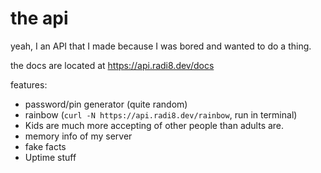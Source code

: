 # the api

yeah, I an API that I made because I was bored and wanted to do a thing.

the docs are located at https://api.radi8.dev/docs

features:

* password/pin generator (quite random)
* rainbow (`curl -N https://api.radi8.dev/rainbow`, run in terminal)
* Kids are much more accepting of other people than adults are.
* memory info of my server
* fake facts
* Uptime stuff
